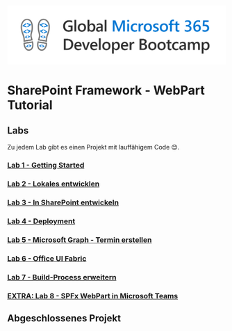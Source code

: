 ![Logo Bootcamp](./docs/images/bootcamp-logo.png)

# SharePoint Framework - WebPart Tutorial

## Labs

Zu jedem Lab gibt es einen Projekt mit lauffähigem Code 😊.

### [Lab 1 - Getting Started](./docs/spfx-lab-1.md)
### [Lab 2 - Lokales entwicklen](./docs/spfx-lab-2.md)
### [Lab 3 - In SharePoint entwickeln](./docs/spfx-lab-3.md)
### [Lab 4 - Deployment](./docs/spfx-lab-4.md)
### [Lab 5 - Microsoft Graph - Termin erstellen](./docs/spfx-lab-5.md)
### [Lab 6 - Office UI Fabric](./docs/spfx-lab-6.md)
### [Lab 7 - Build-Process erweitern](./docs/spfx-lab-7.md)
### [EXTRA: Lab 8 - SPFx WebPart in Microsoft Teams](./docs/spfx-lab-8.md)

##  Abgeschlossenes Projekt
